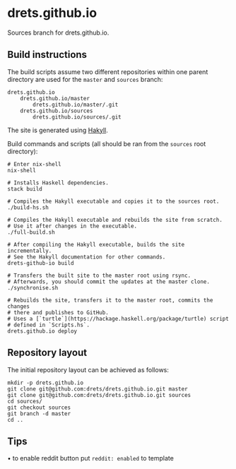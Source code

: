 drets.github.io
=================

Sources branch for drets.github.io.

Build instructions
------------------

The build scripts assume two different repositories within one parent
directory are used for the `master` and `sources` branch:

    drets.github.io
        drets.github.io/master
            drets.github.io/master/.git
        drets.github.io/sources
            drets.github.io/sources/.git

The site is generated using [Hakyll](http://jaspervdj.be/hakyll/).

Build commands and scripts (all should be ran from the `sources` root
directory):

    # Enter nix-shell
    nix-shell

    # Installs Haskell dependencies.
    stack build

    # Compiles the Hakyll executable and copies it to the sources root.
    ./build-hs.sh

    # Compiles the Hakyll executable and rebuilds the site from scratch.
    # Use it after changes in the executable.
    ./full-build.sh

    # After compiling the Hakyll executable, builds the site incrementally.
    # See the Hakyll documentation for other commands.
    drets-github-io build

    # Transfers the built site to the master root using rsync.
    # Afterwards, you should commit the updates at the master clone.
    ./synchronise.sh

    # Rebuilds the site, transfers it to the master root, commits the changes
    # there and publishes to GitHub.
    # Uses a [`turtle`](https://hackage.haskell.org/package/turtle) script
    # defined in `Scripts.hs`.
    drets.github.io deploy

Repository layout
-----------------

The initial repository layout can be achieved as follows:

    mkdir -p drets.github.io
    git clone git@github.com:drets/drets.github.io.git master
    git clone git@github.com:drets/drets.github.io.git sources
    cd sources/
    git checkout sources
    git branch -d master
    cd ..

Tips
-----
• to enable reddit button put `reddit: enabled` to template
